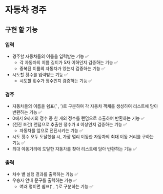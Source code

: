 # 자동차 경주

## 구현 할 기능

### 입력

- 경주할 자동차들의 이름을 입력받는 기능 ✅
    - 각 자동차의 이름 길이가 5자 이하인지 검증하는 기능 ✅
    - 중복된 이름의 자동차가 있는지 검증하는 기능 ✅
- 시도할 횟수를 입력받는 기능 ✅
    - 시도할 횟수가 정수인지 검증하는 기능 ✅

### 경주

- 자동차들의 이름을 쉼표(’ , ’)로 구분하여 각 자동차 객체를 생성하여 리스트에 담아 반환하는 기능 ✅
- 0에서 9까지의 정수 중 한 개의 정수를 랜덤으로 추출하여 반환하는 기능 ✅
- (전진 조건) 랜덤으로 추출한 정수가 4 이상인지 검증하는 기능 ✅
    - 자동차를 앞으로 전진시키는 기능 ✅
- 시도 횟수 모두 도달했을 시, 가장 멀리 이동한 자동차의 최대 이동 거리를 구하는 기능 ✅
- 최대 이동거리에 도달한 자동차를 찾아 리스트에 담아 반환하는 기능 ✅

### 출력

- 차수 별 실행 결과를 출력하는 기능 ✅
- 우승자 안내 문구를 출력하는 기능 ✅
    - 여러 명이면 쉼표(’ , ‘)로 구분하는 기능 ✅